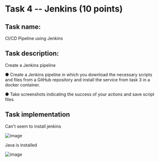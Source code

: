 # Task 4 -- Jenkins (10 points)
## Task name:
CI/CD Pipeline using Jenkins
## Task description:
Create a Jenkins pipeline

● Create a Jenkins pipeline in which you download the necessary scripts and files from a GitHub repository and install the service from task 3 in a docker container.

● Take screenshots indicating the success of your actions and save script files. 


## Task implementation

Can't seem to install jenkins

![image](https://user-images.githubusercontent.com/58246129/205461812-b347f01d-da0d-4a9e-aa31-6552850925d6.png)


Java is installed


![image](https://user-images.githubusercontent.com/58246129/205461949-da872011-15d0-4511-934b-f9d4f2395681.png)

